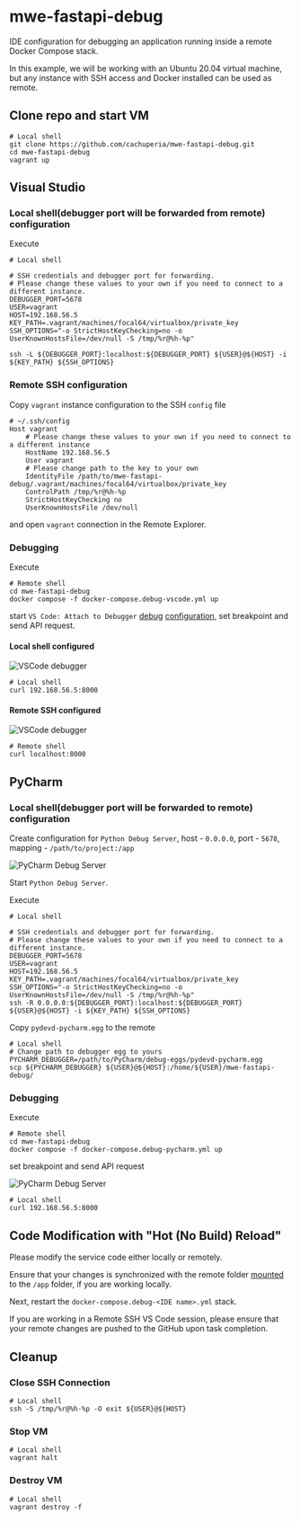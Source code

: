 # mwe-fastapi-debug

IDE configuration for debugging an application running inside a remote Docker Compose stack. 

In this example, we will be working with an Ubuntu 20.04 virtual machine, but any instance with SSH access and Docker installed can be used as remote.

## Clone repo and start VM 

```shell
# Local shell
git clone https://github.com/cachuperia/mwe-fastapi-debug.git
cd mwe-fastapi-debug
vagrant up
```

## Visual Studio

### Local shell(debugger port will be forwarded from remote) configuration

Execute

```shell
# Local shell

# SSH credentials and debugger port for forwarding. 
# Please change these values to your own if you need to connect to a different instance.
DEBUGGER_PORT=5678
USER=vagrant
HOST=192.168.56.5
KEY_PATH=.vagrant/machines/focal64/virtualbox/private_key
SSH_OPTIONS="-o StrictHostKeyChecking=no -o UserKnownHostsFile=/dev/null -S /tmp/%r@%h-%p"

ssh -L ${DEBUGGER_PORT}:localhost:${DEBUGGER_PORT} ${USER}@${HOST} -i ${KEY_PATH} ${SSH_OPTIONS}
```

### Remote SSH configuration

Copy `vagrant` instance configuration to the SSH `config` file

```
# ~/.ssh/config
Host vagrant
    # Please change these values to your own if you need to connect to a different instance
    HostName 192.168.56.5
    User vagrant
    # Please change path to the key to your own
    IdentityFile /path/to/mwe-fastapi-debug/.vagrant/machines/focal64/virtualbox/private_key
    ControlPath /tmp/%r@%h-%p
    StrictHostKeyChecking no
    UserKnownHostsFile /dev/null    
```

and open `vagrant` connection in the Remote Explorer.

### Debugging

Execute

```shell
# Remote shell
cd mwe-fastapi-debug
docker compose -f docker-compose.debug-vscode.yml up
```

start `VS Code: Attach to Debugger` [debug](https://code.visualstudio.com/docs/python/debugging) [configuration](.vscode/launch.json), set breakpoint and send API request.

#### Local shell configured

![VSCode debugger](docs/vscode_breakpoint.png)

```shell
# Local shell
curl 192.168.56.5:8000
```

#### Remote SSH configured

![VSCode debugger](docs/vscode_breakpoint_remote.png)

```shell
# Remote shell
curl localhost:8000
```

## PyCharm

### Local shell(debugger port will be forwarded to remote) configuration

Create configuration for `Python Debug Server`,  host - `0.0.0.0`, port - `5678`, mapping - `/path/to/project:/app`

![PyCharm Debug Server](docs/pycharm_debug_server.png)

Start `Python Debug Server`.

Execute

```shell
# Local shell

# SSH credentials and debugger port for forwarding. 
# Please change these values to your own if you need to connect to a different instance.
DEBUGGER_PORT=5678
USER=vagrant
HOST=192.168.56.5
KEY_PATH=.vagrant/machines/focal64/virtualbox/private_key
SSH_OPTIONS="-o StrictHostKeyChecking=no -o UserKnownHostsFile=/dev/null -S /tmp/%r@%h-%p"
ssh -R 0.0.0.0:${DEBUGGER_PORT}:localhost:${DEBUGGER_PORT} ${USER}@${HOST} -i ${KEY_PATH} ${SSH_OPTIONS}
```

Copy `pydevd-pycharm.egg` to the remote

```shell
# Local shell
# Change path to debugger egg to yours
PYCHARM_DEBUGGER=/path/to/PyCharm/debug-eggs/pydevd-pycharm.egg 
scp ${PYCHARM_DEBUGGER} ${USER}@${HOST}:/home/${USER}/mwe-fastapi-debug/
```

### Debugging

Execute 

```shell
# Remote shell
cd mwe-fastapi-debug
docker compose -f docker-compose.debug-pycharm.yml up
```

set breakpoint and send API request

![PyCharm Debug Server](docs/pycharm_breakpoint.png)

```shell
# Local shell
curl 192.168.56.5:8000
```

## Code Modification with "Hot (No Build) Reload"

Please modify the service code either locally or remotely.

Ensure that your changes is synchronized with the remote folder [mounted](./docker-compose.debug.yml#L7) to the `/app` folder, if you are working locally.

Next, restart the `docker-compose.debug-<IDE name>.yml` stack.

If you are working in a Remote SSH VS Code session, please ensure that your remote changes are pushed to the GitHub upon task completion.

## Cleanup

### Close SSH Connection

```shell
# Local shell
ssh -S /tmp/%r@%h-%p -O exit ${USER}@${HOST}
```

### Stop VM 

```shell
# Local shell
vagrant halt
```

### Destroy VM 

```shell
# Local shell
vagrant destroy -f
```
